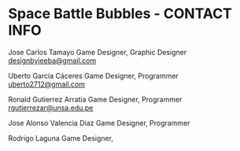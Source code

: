 # Space Battle Bubbles  - CONTACT INFO

Jose Carlos Tamayo
Game Designer, Graphic Designer
designbyjeeba@gmail.com

Uberto García Cáceres
Game Designer, Programmer
uberto2712@gmail.com

Ronald Gutierrez Arratia
Game Designer, Programmer
rgutierrezar@unsa.edu.pe

Jose Alonso Valencia Diaz
Game Designer, Programmer

Rodrigo Laguna
Game Designer,